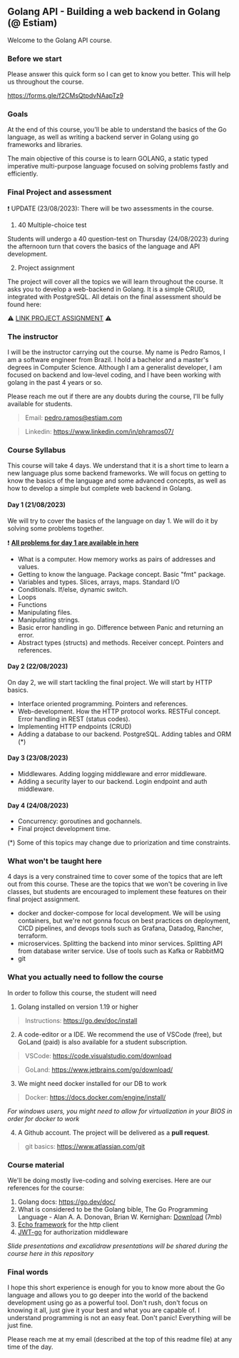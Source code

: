 ## Golang API - Building a web backend in Golang (@ Estiam)

Welcome to the Golang API course. 

### Before we start

Please answer this quick form so I can get to know you better. This will help us throughout the course.

https://forms.gle/f2CMsQtpdvNAapTz9

### Goals

At the end of this course, you'll be able to understand the basics of the Go language, as well as writing a backend server in Golang using go frameworks and libraries. 

The main objective of this course is to learn GOLANG, a static typed imperative multi-purpose language focused on solving problems fastly and efficiently. 

### Final Project and assessment

❗ UPDATE (23/08/2023): There will be two assessments in the course.

1. 40 Multiple-choice test

Students will undergo a 40 question-test on Thursday (24/08/2023) during the afternoon turn that covers the basics of the language and API development.

2. Project assignment

The project will cover all the topics we will learn throughout the course. It asks you to develop a web-backend in Golang. It is a simple CRUD, integrated with PostgreSQL. All detais on the final assessment should be found here:

:warning:	[LINK PROJECT ASSIGNMENT](https://github.com/phramos07/estiam_golang_api_course_finalproject) :warning:	

### The instructor

I will be the instructor carrying out the course. My name is Pedro Ramos, I am a software engineer from Brazil. I hold a bachelor and a master's degrees in Computer Science. Although I am a generalist developer, I am focused on backend and low-level coding, and I have been working with golang in the past 4 years or so.

Please reach me out if there are any doubts during the course, I'll be fully available for students.

> Email: pedro.ramos@estiam.com

> Linkedin: https://www.linkedin.com/in/phramos07/

### Course Syllabus

This course will take 4 days. We understand that it is a short time to learn a new language plus some backend frameworks. We will focus on getting to know the basics of the language and some advanced concepts, as well as how to develop a simple but complete web backend in Golang.

#### Day 1 (21/08/2023)

We will try to cover the basics of the language on day 1. We will do it by solving some problems together.

❗ **[All problems for day 1 are available in here](https://github.com/phramos07/estiam_golang_api_course_day1)**

* What is a computer. How memory works as pairs of addresses and values.
* Getting to know the language. Package concept. Basic "fmt" package.
* Variables and types. Slices, arrays, maps. Standard I/O
* Conditionals. If/else, dynamic switch.
* Loops
* Functions
* Manipulating files.
* Manipulating strings.
* Basic error handling in go. Difference between Panic and returning an error.
* Abstract types (structs) and methods. Receiver concept. Pointers and references.

#### Day 2 (22/08/2023)

On day 2, we will start tackling the final project. We will start by HTTP basics.

* Interface oriented programming. Pointers and references.
* Web-development. How the HTTP protocol works. RESTFul concept. Error handling in REST (status codes).
* Implementing HTTP endpoints (CRUD)
* Adding a database to our backend. PostgreSQL. Adding tables and ORM (*)

#### Day 3 (23/08/2023)

* Middlewares. Adding logging middleware and error middleware.
* Adding a security layer to our backend. Login endpoint and auth middleware.

#### Day 4 (24/08/2023)

* Concurrency: goroutines and gochannels.
* Final project development time.

(*) Some of this topics may change due to priorization and time constraints.

### What won't be taught here

4 days is a very constrained time to cover some of the topics that are left out from this course. These are the topics that we won't be covering in live classes, but students are encouraged to implement these features on their final project assignment.

* docker and docker-compose for local development. We will be using containers, but we're not gonna focus on best practices on deployment, CICD pipelines, and devops tools such as Grafana, Datadog, Rancher, terraform.
* microservices. Splitting the backend into minor services. Splitting API from database writer service. Use of tools such as Kafka or RabbitMQ
* git

### What you actually need to follow the course

In order to follow this course, the student will need

1. Golang installed on version 1.19 or higher

>Instructions: https://go.dev/doc/install

2. A code-editor or a IDE. We recommend the use of VSCode (free), but GoLand (paid) is also available for a student subscription.

> VSCode: https://code.visualstudio.com/download

> GoLand: https://www.jetbrains.com/go/download/

3. We might need docker installed for our DB to work

> Docker: https://docs.docker.com/engine/install/

_For windows users, you might need to allow for virtualization in your BIOS in order for docker to work_

4. A Github account. The project will be delivered as a **pull request**. 

> git basics: https://www.atlassian.com/git

### Course material

We'll be doing mostly live-coding and solving exercises. Here are our references for the course:

1. Golang docs: https://go.dev/doc/
2. What is considered to be the Golang bible, The Go Programming Language - Alan A. A. Donovan, Brian W. Kernighan: [Download](http://www.cs.uniroma2.it/upload/2017/TSC/The%20Go%20Programming%20Language.pdf) (7mb)
3. [Echo framework](https://echo.labstack.com/) for the http client
4. [JWT-go](https://pkg.go.dev/github.com/golang-jwt/jwt/v4) for authorization middleware

_Slide presentations and excalidraw presentations will be shared during the course here in this repository_

### Final words

I hope this short experience is enough for you to know more about the Go language and allows you to go deeper into the world of the backend development using go as a powerful tool. Don't rush, don't focus on knowing it all, just give it your best and what you are capable of. I understand programming is not an easy feat. Don't panic! Everything will be just fine. 

Please reach me at my email (described at the top of this readme file) at any time of the day.

